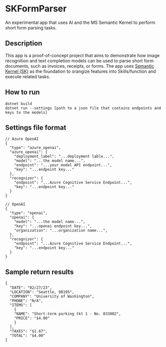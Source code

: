 # SKFormParser
An experimental app that uses AI and the MS Semantic Kernel to perform short form parsing tasks.

## Description
This app is a proof-of-concept project that aims to demonstrate how image recognition and text completion models can be used to parse short form documents, such as invoices, receipts, or forms.
The app uses [Semantic Kernel (SK)](https://github.com/microsoft/semantic-kernel) as the foundation to orangize features into Skills/function and execute related tasks.

## How to run
```
dotnet build
dotnet run --settings [path to a json file that contains endpoints and keys to the models]
```

## Settings file format
```
// Azure OpenAI
{
  "type": "azure_openai",
  "azure_openai": {
    "deployment_label": "...deployment lable...",
    "model": "...the model name...",
    "endpoint": "...your model API endpoint...",
    "key": "...endpoint key..."
  },
  "recognizer": {
    "endpoint": "...Azure Cognitive Service Endpoint...",
    "key": "...endpoint key..."
  }
}

// OpenAI
{
  "type": "openai",
  "openai": {
    "model": "...the model name...",
    "key": "...openai endpoint key...",
    "organization": "...organization name...",
  },
  "recognizer": {
    "endpoint": "...Azure Cognitive Service Endpoint...",
    "key": "...endpoint key..."
  }
}
```

## Sample return results
```
{
  "DATE": "02/27/23",
  "LOCATION": "Seattle, 98195",
  "COMPANY": "University of Washington",
  "PHONE": "N/A",
  "ITEMS": [
    {
    "NAME": "Short-term parking tkt 1 - No. 033002",
    "PRICE": "$4.00"
    }
  ],
  "TAXES": "$1.87",
  "TOTAL": "$4.00"
}
```
